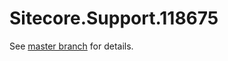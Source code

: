 # Sitecore.Support.118675

See [master branch](https://github.com/sitecoresupport/Sitecore.Support.118675) for details.